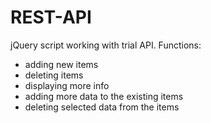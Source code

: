 # REST-API
jQuery script working with trial API.
Functions:
<ul>
<li>adding new items</li>
<li>deleting items</li>
<li>displaying more info</li>
<li>adding more data to the existing items</li>
<li>deleting selected data from the items</li>
